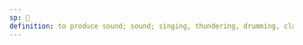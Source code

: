 ```yaml
---
sp: 󱤕
definition: to produce sound; sound; singing, thundering, drumming, clapping, laughing, beeping
---
```

<!-- kalama is sounds and the act of creating sounds. -->
